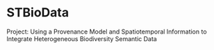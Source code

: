 # STBioData
Project: Using a Provenance Model and Spatiotemporal Information to Integrate Heterogeneous Biodiversity Semantic Data

